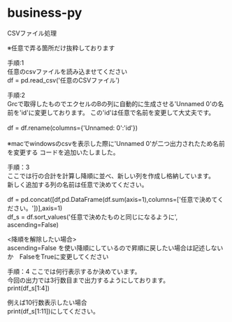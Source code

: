 # business-py
CSVファイル処理



※任意で弄る箇所だけ抜粋しております

手順:1<br>
任意のcsvファイルを読み込ませてください<br>
df = pd.read_csv('任意のCSVファイル')

手順:2<br>
Grcで取得したものでエクセルのBの列に自動的に生成させる'Unnamed 0'の名前を'id'に変更しております。
この'id'は任意で名前を変更して大丈夫です。<br><br>
df = df.rename(columns={'Unnamed: 0':'id'})<br><br>
※macでwindowsのcsvを表示した際に'Unnamed 0'が二つ出力されたため名前を変更する
コードを追加いたしました。

手順：3<br>
ここでは行の合計を計算し降順に並べ、新しい列を作成し格納しています。<br>
新しく追加する列の名前は任意で決めてください。<br>

df = pd.concat([df,pd.DataFrame(df.sum(axis=1),columns=['任意で決めてください。'])],axis=1)<br>
df_s = df.sort_values('任意で決めたものと同じになるように', ascending=False)

<降順を解除したい場合><br>
ascending=False を使い降順にしているので昇順に戻したい場合は記述しないか　FalseをTrueに変更してください



手順：4
ここでは何行表示するか決めています。<br>
今回の出力では3行数目まで出力するようにしております。<br>
print(df_s[1:4])

例えば10行数表示したい場合<br>
print(df_s[1:11])にしてください。

